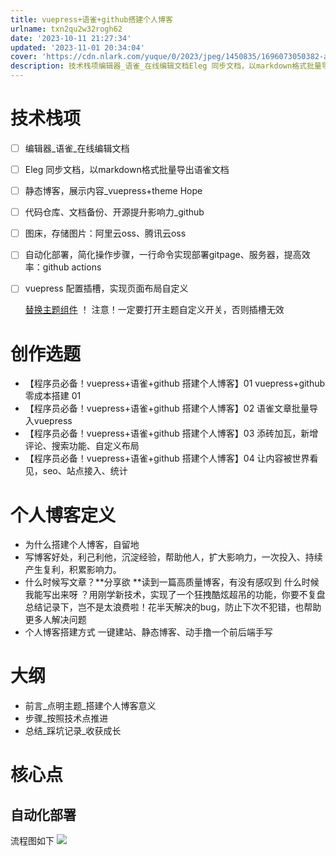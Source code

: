 ```yaml
---
title: vuepress+语雀+github搭建个人博客
urlname: txn2qu2w32rogh62
date: '2023-10-11 21:27:34'
updated: '2023-11-01 20:34:04'
cover: 'https://cdn.nlark.com/yuque/0/2023/jpeg/1450835/1696073050382-a07647ea-e2b6-4e21-8388-178bc55d31de.jpeg'
description: 技术栈项编辑器_语雀_在线编辑文档Eleg 同步文档，以markdown格式批量导出语雀文档静态博客，展示内容_vuepress+theme Hope代码仓库、文档备份、开源提升影响力_github图床，存储图片：阿里云oss、腾讯云oss自动化部署，简化操作步骤，一行命令实现部署gitpag...
---
```

# 技术栈项

- [ ] 编辑器_语雀_在线编辑文档
- [ ] Eleg 同步文档，以markdown格式批量导出语雀文档
- [ ] 静态博客，展示内容_vuepress+theme Hope
- [ ] 代码仓库、文档备份、开源提升影响力_github
- [ ] 图床，存储图片：阿里云oss、腾讯云oss
- [ ] 自动化部署，简化操作步骤，一行命令实现部署gitpage、服务器，提高效率：github actions
- [ ] vuepress 配置插槽，实现页面布局自定义

  [替换主题组件](https://theme-hope.vuejs.press/zh/guide/advanced/replace.html#%E6%8F%92%E6%A7%BD%E5%88%A9%E7%94%A8) ！ 注意！一定要打开主题自定义开关，否则插槽无效

# 创作选题 

- 【程序员必备！vuepress+语雀+github 搭建个人博客】01 vuepress+github 零成本搭建 01
- 【程序员必备！vuepress+语雀+github 搭建个人博客】02 语雀文章批量导入vuepress
- 【程序员必备！vuepress+语雀+github 搭建个人博客】03 添砖加瓦，新增评论、搜索功能、自定义布局
- 【程序员必备！vuepress+语雀+github 搭建个人博客】04 让内容被世界看见，seo、站点接入、统计
# 个人博客定义

- 为什么搭建个人博客，自留地
- 写博客好处，利己利他，沉淀经验，帮助他人，扩大影响力，一次投入、持续产生复利，积累影响力。
- 什么时候写文章？**分享欲 **读到一篇高质量博客，有没有感叹到 什么时候我能写出来呀 ？用刚学新技术，实现了一个狂拽酷炫超吊的功能，你要不复盘总结记录下，岂不是太浪费啦！花半天解决的bug，防止下次不犯错，也帮助更多人解决问题
- 个人博客搭建方式 一键建站、静态博客、动手撸一个前后端手写
# 大纲

- 前言_点明主题_搭建个人博客意义
- 步骤_按照技术点推进
- 总结_踩坑记录_收获成长
# 核心点
## 自动化部署
流程图如下
![](http://gyg-bawei-zg4-2103b.oss-cn-beijing.aliyuncs.com/9be090bea52fc803e9a78a1e89bb5a8c.jpeg)

